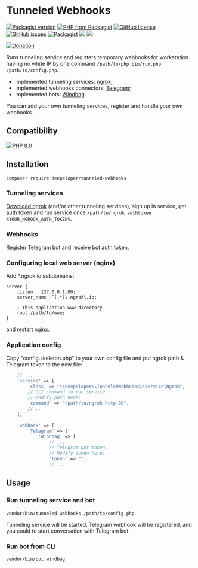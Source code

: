 # Tunneled Webhooks
[![Packagist version](https://img.shields.io/packagist/v/deepeloper/tunneled-webhooks)](https://packagist.org/packages/deepeloper/tunneled-webhooks)
[![PHP from Packagist](https://img.shields.io/packagist/php-v/deepeloper/tunneled-webhooks.svg)](http://php.net/)
[![GitHub license](https://img.shields.io/github/license/deepeloper/tunneled-webhooks.svg)](https://github.com/deepeloper/tunneled-webhooks/blob/main/LICENSE)
[![GitHub issues](https://img.shields.io/github/issues-raw/deepeloper/tunneled-webhooks.svg)](https://github.com/deepeloper/tunneled-webhooks/issues)
[![Packagist](https://img.shields.io/packagist/dt/deepeloper/tunneled-webhooks.svg)](https://packagist.org/packages/deepeloper/tunneled-webhooks)
![](https://github.com/deepeloper/tunneled-webhooks/actions/workflows/ci-coverage.yml/badge.svg?event=push)
![](https://github.com/deepeloper/tunneled-webhooks/actions/workflows/ci.yml/badge.svg?event=push)

[![Donation](https://img.shields.io/badge/Donation-Visa,%20MasterCard,%20Maestro,%20UnionPay,%20YooMoney,%20МИР-red)](https://yoomoney.ru/to/41001351141494)

Runs tunneling service and registers temporary webhooks for workstation having no white IP by one command `/path/to/php bin/run.php /path/to/config.php`.

* Implemented tunneling services: [ngrok](https://ngrok.com/);
* Implemented webhooks connectors: [Telegram](https://core.telegram.org/bots/api#setwebhook);
* Implemented bots: [Windbag](https://github.com/deepeloper/tunneled-webhooks/blob/main/src/Webhook/Handler/Windbag.php).

You can add your own tunneling services, register and handle your own webhooks.

## Compatibility
[![PHP 8.0](https://img.shields.io/badge/PHP->=8.0-%237A86B8)]()

## Installation
`composer require deepeloper/tunneled-webhooks`

### Tunneling services
[Download ngrok](https://ngrok.com/download) (and/or other tunneling services), sign up in service, get auth token and run service once `/path/to/ngrok authtoken %YOUR_NGROCK_AUTH_TOKEN%`.

### Webhooks
[Register Telegram bot](https://core.telegram.org/bots) and receive bot auth token.

### Configuring local web server (nginx)
Add *.ngrok.io subdomains:
```
server {
    listen   127.0.0.1:80;
    server_name ~^(.*)\.ngrok\.io;

    ; This application www-directory
    root /path/to/www;
}
```
and restart nginx.

### Application config
Copy "config.skeleton.php" to your own config file and put ngrok path & Telegram token to the new file:
```php
    // ...
    'service' => [
        'class' => "\\deepeloper\\TunneledWebhooks\\Service\Ngrok",
        // CLI command to run service.
        // Modify path here:
        'command' => "/path/to/ngrok http 80",
        // ...
    ],
    
    'webhook' => [
        'Telegram' => [
            'Windbag' => [
                // ...
                // Telegram bot token.
                // Modify token here:
                'token' => "",
                // ...
```

## Usage

### Run tunneling service and bot
`vendor/bin/tunneled-webhooks /path/to/config.php`.

Tunneling service will be started, Telegram webhook will be registered, and you could to start conversation with Telegram bot.

### Run bot from CLI

`vendor/bin/bot.windbag`
